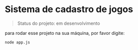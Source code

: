 # Sistema de cadastro de jogos

> Status do projeto: em desenvolvimento

para rodar esse projeto na sua máquina, por favor digite:

```
node app.js
```
